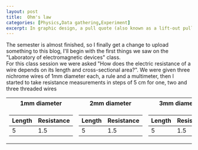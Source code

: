 ```yaml
---
layout: post
title:  Ohm's law
categories: [Physics,Data gathering,Experiment]
excerpt: In graphic design, a pull quote (also known as a lift-out pull quote) is a key phrase, quotation, or excerpt that has been pulled from an article and used as a page layout graphic element, serving to entice readers into the article or to highlight a key topic.
---
```

The semester is almost finished, so I finally get a change to upload something to this blog, I'll begin with the first things we saw on the "Laboratory of electromagnetic devices" class.  
For this class session we were asked "How does the electric resistance of a wire depends on its length and cross-sectional area?". We were given three nichrome wires of 1mm diameter each, a rule and a multimeter, then I started to take resistance measurements in steps of 5 cm for one, two and three threaded wires

<table>
<tr><th>1mm diameter </th><th>2mm diameter</th><th>3mm diameter</th></tr>
<tr><td>

|Length|Resistance|
|------|----------|
|5     |1.5       |
</td><td>

|Length|Resistance|
|------|----------|
|5     |1.5       |

</td><td>

|Length|Resistance|
|------|----------|
|5     |1.5       |

</td></tr> </table>


